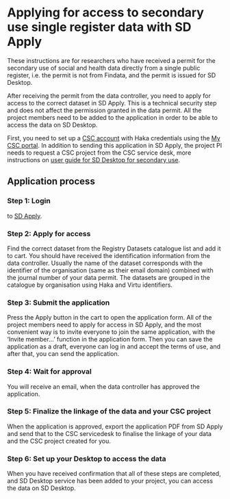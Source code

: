 # Applying for access to secondary use single register data with SD Apply

These instructions are for researchers who have received a permit for the secondary use of social and health data directly from a single public register, i.e. the permit is not from Findata, and the permit is issued for SD Desktop.

After receiving the permit from the data controller, you need to apply for access to the correct dataset in SD Apply. This is a technical security step and does not affect the permission granted in the data permit. All the project members need to be added to the application in order to be able to access the data on SD Desktop.

First, you need to set up a [CSC account](https://docs.csc.fi/accounts/how-to-create-new-user-account/) with Haka credentials using the [My CSC portal](https://my.csc.fi/). In addition to sending this application in SD Apply, the project PI needs to request a CSC project from the CSC service desk, more instructions on [user guide for SD Desktop for secondary use](https://docs.csc.fi/data/sensitive-data/sd-desktop-audited/#service-access).

## Application process

### Step 1: Login

to [SD Apply](https://sd-apply.csc.fi/).

### Step 2: Apply for access

Find the correct dataset from the Registry Datasets catalogue list and add it to cart. You should have received the identification information from the data controller. Usually the name of the dataset corresponds with the  identifier of the organisation (same as their email domain) combined with the journal number of your data permit. The datasets are grouped in the catalogue by organisation using Haka and Virtu identifiers.

### Step 3: Submit the application

Press the Apply button in the cart to open the application form. All of the project members need to apply for access in SD Apply, and the most convenient way is to invite everyone to join the same application, with the ‘Invite member…’ function in the application form. Then you can save the application as a draft, everyone can log in and accept the terms of use, and after that, you can send the application.

### Step 4: Wait for approval

You will receive an email, when the data controller has approved the application.

### Step 5: Finalize the linkage of the data and your CSC project

When the application is approved, export the application PDF from SD Apply and send that to the CSC servicedesk to finalise the linkage of your data and the CSC project created for you.

### Step 6: Set up your Desktop to access the data

When you have received confirmation that all of these steps are completed, and SD Desktop service has been added to your project, you can access the data on SD Desktop.
